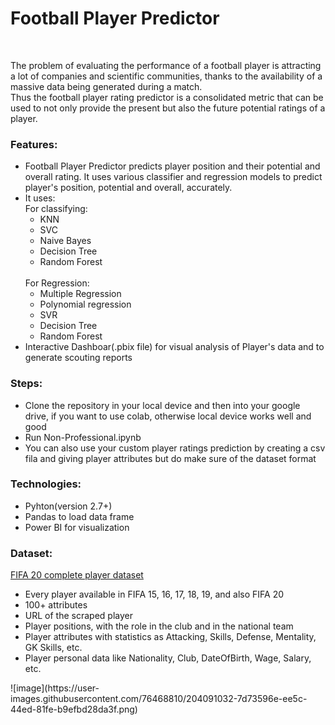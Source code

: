 <h1>Football Player Predictor</h1>
<br>
<p>The problem of evaluating the performance of a football player is attracting a lot of companies and scientific communities, thanks to the availability of a massive data being generated during a match.<br>
Thus the football player rating predictor is a consolidated metric that can be used to not only provide the present but also the future potential ratings of a player.
</p>
<h3>Features:</h3>
<ul>
  <li>Football Player Predictor predicts player position and their potential and overall rating. It uses various classifier and regression models to predict player's       position, potential and overall, accurately.</li>
  <li>It uses:
    <br>
    For classifying:
    <ul>
      <li>KNN</li>
      <li>SVC</li>
      <li>Naive Bayes</li>
      <li>Decision Tree</li>
      <li>Random Forest</li>
    </ul>
    <br>
    For Regression:
    <ul>
      <li>Multiple Regression</li>
      <li>Polynomial regression</li>
      <li>SVR</li>
      <li>Decision Tree</li>
      <li>Random Forest</li>
    </ul>
    <li>Interactive Dashboar(.pbix file) for visual analysis of Player's data and to generate scouting reports</li>
</ul>
<h3>Steps:</h3>
<ul>
  <li>Clone the repository in your local device and then into your google drive, if you want to use colab, otherwise local device works well and good</li>
  <li>Run Non-Professional.ipynb</li>
  <li>You can also use your custom player ratings prediction by creating a csv fila and giving player attributes but do make sure of the dataset format</li>
</ul>
<h3>Technologies:</h3>
<ul>
  <li>Pyhton(version 2.7+)</li>
  <li>Pandas to load data frame</li>
  <li>Power BI for visualization</li>
</ul>
<h3>Dataset:</h3>
<a href="https://www.kaggle.com/datasets/stefanoleone992/fifa-20-complete-player-dataset">FIFA 20 complete player dataset</a>
<ul>
  <li>Every player available in FIFA 15, 16, 17, 18, 19, and also FIFA 20</li>
  <li>100+ attributes</li>
  <li>URL of the scraped player</li>
  <li>Player positions, with the role in the club and in the national team</li>
  <li>Player attributes with statistics as Attacking, Skills, Defense, Mentality, GK Skills, etc.</li>
  <li>Player personal data like Nationality, Club, DateOfBirth, Wage, Salary, etc.</li>
</ul>
![image](https://user-images.githubusercontent.com/76468810/204091032-7d73596e-ee5c-44ed-81fe-b9efbd28da3f.png)
